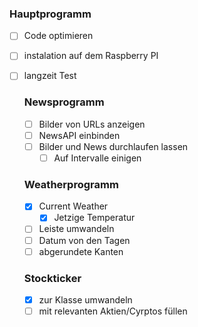 ### Hauptprogramm

-   [ ] Code optimieren
-   [ ] instalation auf dem Raspberry PI
-   [ ] langzeit Test

    ### Newsprogramm

    -   [ ] Bilder von URLs anzeigen
    -   [ ] NewsAPI einbinden
    -   [ ] Bilder und News durchlaufen lassen
        -   [ ] Auf Intervalle einigen

    ### Weatherprogramm

    -   [x] Current Weather
        -   [x] Jetzige Temperatur
    -   [ ] Leiste umwandeln
    -   [ ] Datum von den Tagen
    -   [ ] abgerundete Kanten

    ### Stockticker

    -   [x] zur Klasse umwandeln
    -   [ ] mit relevanten Aktien/Cyrptos füllen
